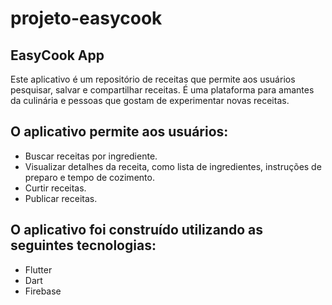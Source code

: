 # projeto-easycook

## EasyCook App
Este aplicativo é um repositório de receitas que permite aos usuários pesquisar, salvar e compartilhar receitas. É uma plataforma para amantes da culinária e pessoas que gostam de experimentar novas receitas.

## O aplicativo permite aos usuários:

* Buscar receitas por ingrediente.
* Visualizar detalhes da receita, como lista de ingredientes, instruções de preparo e tempo de cozimento.
* Curtir receitas.
* Publicar receitas.

## O aplicativo foi construído utilizando as seguintes tecnologias:

* Flutter
* Dart
* Firebase
